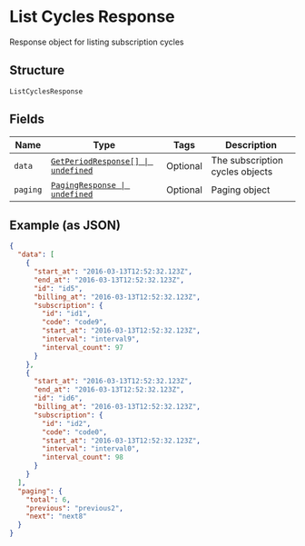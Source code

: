 
# List Cycles Response

Response object for listing subscription cycles

## Structure

`ListCyclesResponse`

## Fields

| Name | Type | Tags | Description |
|  --- | --- | --- | --- |
| `data` | [`GetPeriodResponse[] \| undefined`](../../doc/models/get-period-response.md) | Optional | The subscription cycles objects |
| `paging` | [`PagingResponse \| undefined`](../../doc/models/paging-response.md) | Optional | Paging object |

## Example (as JSON)

```json
{
  "data": [
    {
      "start_at": "2016-03-13T12:52:32.123Z",
      "end_at": "2016-03-13T12:52:32.123Z",
      "id": "id5",
      "billing_at": "2016-03-13T12:52:32.123Z",
      "subscription": {
        "id": "id1",
        "code": "code9",
        "start_at": "2016-03-13T12:52:32.123Z",
        "interval": "interval9",
        "interval_count": 97
      }
    },
    {
      "start_at": "2016-03-13T12:52:32.123Z",
      "end_at": "2016-03-13T12:52:32.123Z",
      "id": "id6",
      "billing_at": "2016-03-13T12:52:32.123Z",
      "subscription": {
        "id": "id2",
        "code": "code0",
        "start_at": "2016-03-13T12:52:32.123Z",
        "interval": "interval0",
        "interval_count": 98
      }
    }
  ],
  "paging": {
    "total": 6,
    "previous": "previous2",
    "next": "next8"
  }
}
```

